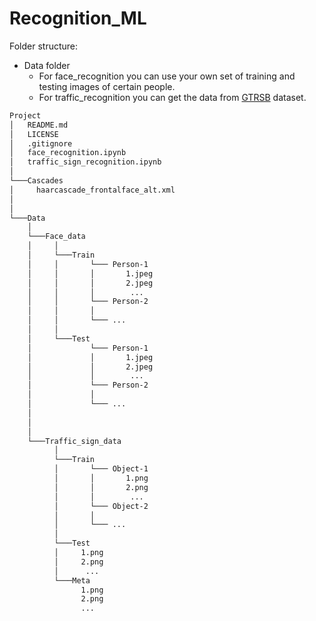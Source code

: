 # Recognition_ML

Folder structure:

- Data folder
  - For face_recognition you can use your own set of training and testing images of certain people.
  - For traffic_recognition you can get the data from [GTRSB](https://www.kaggle.com/datasets/meowmeowmeowmeowmeow/gtsrb-german-traffic-sign) dataset.

```bash
Project
│   README.md
│   LICENSE
│   .gitignore
│   face_recognition.ipynb
│   traffic_sign_recognition.ipynb
│
└───Cascades
│     haarcascade_frontalface_alt.xml
│
│
└───Data
    │
    └───Face_data
    │     │
    │     └───Train
    │     │       └─── Person-1
    │     │       │       1.jpeg
    │     │       │       2.jpeg
    │     │       │        ...
    │     │       └─── Person-2
    │     │       │
    │     │       └─── ...
    │     │
    │     └───Test
    │             └─── Person-1
    │             │       1.jpeg
    │             │       2.jpeg
    │             │        ...
    │             └─── Person-2
    │             │
    │             └─── ...
    │
    │
    │
    └───Traffic_sign_data
          │
          └───Train
          │       └─── Object-1
          │       │       1.png
          │       │       2.png
          │       │        ...
          │       └─── Object-2
          │       │
          │       └─── ...
          │
          └───Test
          │     1.png
          │     2.png
          │      ...
          └───Meta
                1.png
                2.png
                ...
```
